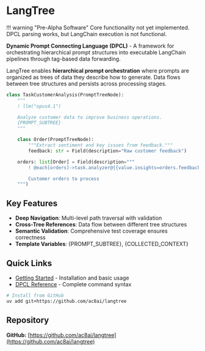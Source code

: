# LangTree

!!! warning "Pre-Alpha Software"
    Core functionality not yet implemented. DPCL parsing works, but LangChain execution is not functional.

**Dynamic Prompt Connecting Language (DPCL)** - A framework for orchestrating hierarchical prompt structures into executable LangChain pipelines through tag-based data forwarding.

LangTree enables **hierarchical prompt orchestration** where prompts are organized as trees of data they describe how to generate. Data flows between tree structures and persists across processing stages.

```python
class TaskCustomerAnalysis(PromptTreeNode):
    """
    ! llm("opus4.1")

    Analyze customer data to improve business operations.
    {PROMPT_SUBTREE}
    """

    class Order(PromptTreeNode):
        """Extract sentiment and key issues from feedback."""
        feedback: str = Field(description="Raw customer feedback")

    orders: list[Order] = Field(description="""
        ! @each[orders]->task.analyzer@{{value.insights=orders.feedback}}

        Customer orders to process
    """)
```

## Key Features

- **Deep Navigation**: Multi-level path traversal with validation
- **Cross-Tree References**: Data flow between different tree structures
- **Semantic Validation**: Comprehensive test coverage ensures correctness
- **Template Variables**: {PROMPT_SUBTREE}, {COLLECTED_CONTEXT}

## Quick Links

- [Getting Started](getting-started.md) - Installation and basic usage
- [DPCL Reference](dpcl-reference.md) - Complete command syntax

```bash
# Install from GitHub
uv add git+https://github.com/ac8ai/langtree
```

## Repository

**GitHub:** [https://github.com/ac8ai/langtree](https://github.com/ac8ai/langtree)